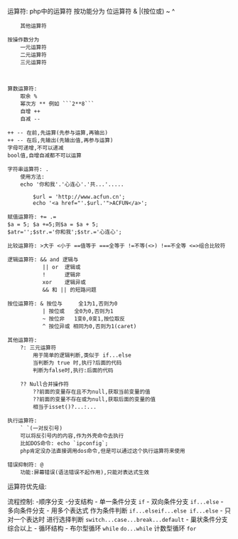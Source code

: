 运算符:
php中的运算符
	按功能分为
		位运算符 & |(按位或) ~ ^

		其他运算符

	按操作数分为
		一元运算符
		二元运算符
		三元运算符



	算数运算符:
		取余 %
		幂次方 ** 例如 ```2**8```
		自增 ++
		自减 --

	++ -- 在前,先运算(先参与运算,再输出)
	++ -- 在后,先输出(先输出值,再参与运算)
	字母可递增,不可以递减
	bool值,自增自减都不可以运算 

	字符串运算符: .
		使用方法:
		echo '你和我'.'心连心'.'共...'.....
```
		$url = 'http://www.acfun.cn';
		echo '<a href="'.$url.'">ACFUN</a>';
```
	
	赋值运算符: += .=
	$a = 5; $a +=5;则$a = $a + 5;
	$atr='';$str.='你和我';$str.='心连心';

	比较运算符: >大于 <小于 ==值等于 ===全等于 !=不等(<>) !==不全等 <=>组合比较符

	逻辑运算符: && and 逻辑与
			   || or  逻辑或
			   !      逻辑非
			   xor    逻辑异或
			   && 和 || 的短路问题

	按位运算符: & 按位与 	 全1为1,否则为0
			   | 按位或   全0为0,否则为1
			   ~ 按位非   1变0,0变1,按位取反
			   ^ 按位异或 相同为0,否则为1(caret)

	其他运算符: 
		?: 三元运算符
			用于简单的逻辑判断,类似于 if...else
			当判断为 true 时,执行?后面的代码
			判断为false时,执行:后面的代码

		?? Null合并操作符
			??前面的变量存在且不为null,获取当前变量的值
			??前面的变量不存在或为null,获取后面的变量的值
			相当于isset()?...:...

	执行运算符:
		` `(一对反引号)
		可以将反引号内的内容,作为外壳命令去执行
		比如DOS命令: echo `ipconfig`;
		php肯定没办法直接调用dos命令,但是可以通过这个执行运算符来使用

	错误抑制符: @
		功能:屏幕错误(语法错误不起作用),只能对表达式生效

运算符优先级:

流程控制:
	-顺序分支
	-分支结构
		- 单一条件分支
			`if`
		- 双向条件分支
			`if...else`
		- 多向条件分支
			- 用多个表达式 作为条件判断
				`if...elseif...else if...else`
			- 只对一个表达时 进行选择判断
				`switch...case...break...default`
		- 巢状条件分支
			综合以上
	- 循环结构
		- 布尔型循环
			`while`
			`do...while`
		计数型循环
			`for`




